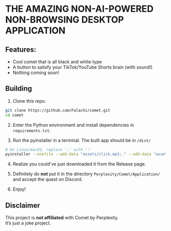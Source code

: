 # THE AMAZING NON-AI-POWERED NON-BROWSING DESKTOP APPLICATION

## Features:

- Cool comet that is all black and white type
- A button to satisfy your TikTok/YouTube Shorts brain (with sound!)
- Nothing coming soon!

## Building

1. Clone this repo.

```bash
git clone https://github.com/Falachi/comet.git
cd comet
```

2. Enter the Python environment and install dependencies in `requirements.txt`.

3. Run the pyinstaller in a terminal. The built app should be in `/dist/`

```bash
# On Linux/macOS, replace ';' with ':'
pyinstaller --onefile --add-data "assets/click.mp3;." --add-data "assets/comet.gif;." --windowed --name comet  main.py
```

4. Realize you could've just downloaded it from the Release page.

5. Definitely do **not** put it in the directory `Perplexity/Comet/Application/` and accept the quest on Discord.

6. Enjoy!

## Disclaimer

This project is **not affiliated** with Comet by Perplexity.  
It’s just a joke project.
